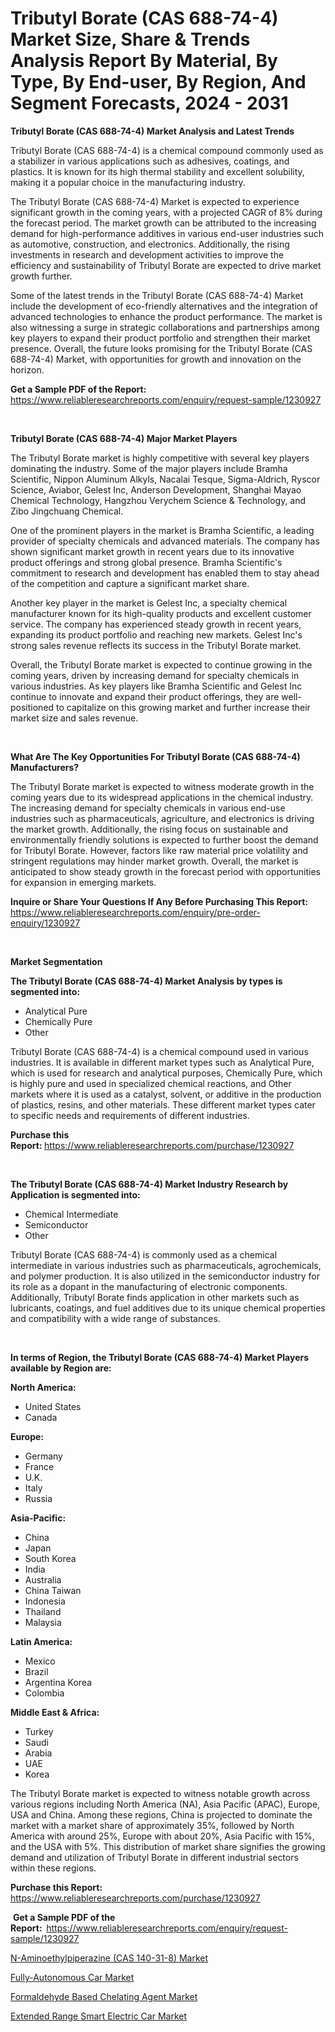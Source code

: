 <p><h1>Tributyl Borate (CAS 688-74-4) Market Size, Share & Trends Analysis Report By Material, By Type, By End-user, By Region, And Segment Forecasts, 2024 - 2031</h1></p><p><strong>Tributyl Borate (CAS 688-74-4) Market Analysis and Latest Trends</strong></p>
<p><p>Tributyl Borate (CAS 688-74-4) is a chemical compound commonly used as a stabilizer in various applications such as adhesives, coatings, and plastics. It is known for its high thermal stability and excellent solubility, making it a popular choice in the manufacturing industry.</p><p>The Tributyl Borate (CAS 688-74-4) Market is expected to experience significant growth in the coming years, with a projected CAGR of 8% during the forecast period. The market growth can be attributed to the increasing demand for high-performance additives in various end-user industries such as automotive, construction, and electronics. Additionally, the rising investments in research and development activities to improve the efficiency and sustainability of Tributyl Borate are expected to drive market growth further.</p><p>Some of the latest trends in the Tributyl Borate (CAS 688-74-4) Market include the development of eco-friendly alternatives and the integration of advanced technologies to enhance the product performance. The market is also witnessing a surge in strategic collaborations and partnerships among key players to expand their product portfolio and strengthen their market presence. Overall, the future looks promising for the Tributyl Borate (CAS 688-74-4) Market, with opportunities for growth and innovation on the horizon.</p></p>
<p><strong>Get a Sample PDF of the Report:&nbsp;</strong> <a href="https://www.reliableresearchreports.com/enquiry/request-sample/1230927">https://www.reliableresearchreports.com/enquiry/request-sample/1230927</a></p>
<p>&nbsp;</p>
<p><strong>Tributyl Borate (CAS 688-74-4) Major Market Players</strong></p>
<p><p>The Tributyl Borate market is highly competitive with several key players dominating the industry. Some of the major players include Bramha Scientific, Nippon Aluminum Alkyls, Nacalai Tesque, Sigma-Aldrich, Ryscor Science, Aviabor, Gelest Inc, Anderson Development, Shanghai Mayao Chemical Technology, Hangzhou Verychem Science & Technology, and Zibo Jingchuang Chemical.</p><p>One of the prominent players in the market is Bramha Scientific, a leading provider of specialty chemicals and advanced materials. The company has shown significant market growth in recent years due to its innovative product offerings and strong global presence. Bramha Scientific's commitment to research and development has enabled them to stay ahead of the competition and capture a significant market share.</p><p>Another key player in the market is Gelest Inc, a specialty chemical manufacturer known for its high-quality products and excellent customer service. The company has experienced steady growth in recent years, expanding its product portfolio and reaching new markets. Gelest Inc's strong sales revenue reflects its success in the Tributyl Borate market.</p><p>Overall, the Tributyl Borate market is expected to continue growing in the coming years, driven by increasing demand for specialty chemicals in various industries. As key players like Bramha Scientific and Gelest Inc continue to innovate and expand their product offerings, they are well-positioned to capitalize on this growing market and further increase their market size and sales revenue.</p></p>
<p>&nbsp;</p>
<p><strong>What Are The Key Opportunities For Tributyl Borate (CAS 688-74-4) Manufacturers?</strong></p>
<p><p>The Tributyl Borate market is expected to witness moderate growth in the coming years due to its widespread applications in the chemical industry. The increasing demand for specialty chemicals in various end-use industries such as pharmaceuticals, agriculture, and electronics is driving the market growth. Additionally, the rising focus on sustainable and environmentally friendly solutions is expected to further boost the demand for Tributyl Borate. However, factors like raw material price volatility and stringent regulations may hinder market growth. Overall, the market is anticipated to show steady growth in the forecast period with opportunities for expansion in emerging markets.</p></p>
<p><strong>Inquire or Share Your Questions If Any Before Purchasing This Report:</strong> <a href="https://www.reliableresearchreports.com/enquiry/pre-order-enquiry/1230927">https://www.reliableresearchreports.com/enquiry/pre-order-enquiry/1230927</a></p>
<p>&nbsp;</p>
<p><strong>Market Segmentation</strong></p>
<p><strong>The Tributyl Borate (CAS 688-74-4) Market Analysis by types is segmented into:</strong></p>
<p><ul><li>Analytical Pure</li><li>Chemically Pure</li><li>Other</li></ul></p>
<p><p>Tributyl Borate (CAS 688-74-4) is a chemical compound used in various industries. It is available in different market types such as Analytical Pure, which is used for research and analytical purposes, Chemically Pure, which is highly pure and used in specialized chemical reactions, and Other markets where it is used as a catalyst, solvent, or additive in the production of plastics, resins, and other materials. These different market types cater to specific needs and requirements of different industries.</p></p>
<p><strong>Purchase this Report:&nbsp;</strong><a href="https://www.reliableresearchreports.com/purchase/1230927">https://www.reliableresearchreports.com/purchase/1230927</a></p>
<p>&nbsp;</p>
<p><strong>The Tributyl Borate (CAS 688-74-4) Market Industry Research by Application is segmented into:</strong></p>
<p><ul><li>Chemical Intermediate</li><li>Semiconductor</li><li>Other</li></ul></p>
<p><p>Tributyl Borate (CAS 688-74-4) is commonly used as a chemical intermediate in various industries such as pharmaceuticals, agrochemicals, and polymer production. It is also utilized in the semiconductor industry for its role as a dopant in the manufacturing of electronic components. Additionally, Tributyl Borate finds application in other markets such as lubricants, coatings, and fuel additives due to its unique chemical properties and compatibility with a wide range of substances.</p></p>
<p>&nbsp;</p>
<p><strong>In terms of Region, the Tributyl Borate (CAS 688-74-4) Market Players available by Region are:</strong></p>
<p>
    <p> <strong> North America: </strong>
        <ul>
            <li>United States</li>
            <li>Canada</li>
        </ul>
        </p> 
    <p> <strong> Europe: </strong>
        <ul>
            <li>Germany</li>
            <li>France</li>
            <li>U.K.</li>
            <li>Italy</li>
            <li>Russia</li>
        </ul>
        </p> 
    <p> <strong> Asia-Pacific: </strong>
        <ul>
            <li>China</li>
            <li>Japan</li>
            <li>South Korea</li>
            <li>India</li>
            <li>Australia</li>
            <li>China Taiwan</li>
            <li>Indonesia</li>
            <li>Thailand</li>
            <li>Malaysia</li>
        </ul>
        </p> 
    <p> <strong> Latin America: </strong>
        <ul>
            <li>Mexico</li>
            <li>Brazil</li>
            <li>Argentina Korea</li>
            <li>Colombia</li>
        </ul>
        </p> 
    <p> <strong> Middle East & Africa: </strong>
        <ul>
            <li>Turkey</li>
            <li>Saudi</li>
            <li>Arabia</li>
            <li>UAE</li>
            <li>Korea</li>
        </ul>
    </p>
    </p>
<p><p>The Tributyl Borate market is expected to witness notable growth across various regions including North America (NA), Asia Pacific (APAC), Europe, USA and China. Among these regions, China is projected to dominate the market with a market share of approximately 35%, followed by North America with around 25%, Europe with about 20%, Asia Pacific with 15%, and the USA with 5%. This distribution of market share signifies the growing demand and utilization of Tributyl Borate in different industrial sectors within these regions.</p></p>
<p><strong>Purchase this Report: </strong><a href="https://www.reliableresearchreports.com/purchase/1230927">https://www.reliableresearchreports.com/purchase/1230927</a></p>
<p>&nbsp;<strong>Get a Sample PDF of the Report:&nbsp;&nbsp;</strong><a href="https://www.reliableresearchreports.com/enquiry/request-sample/1230927">https://www.reliableresearchreports.com/enquiry/request-sample/1230927</a></p>
<p><strong></strong></p>
<p><p><a href="https://github.com/brentleyjimmiealvaradoz4l1rea/Market-Research-Report-List-1/blob/main/n-aminoethylpiperazine-cas-140-31-8-market.md">N-Aminoethylpiperazine (CAS 140-31-8) Market</a></p><p><a href="https://issuu.com/reportprime-2/docs/fully-autonomous-car-market-size-2030.pptx">Fully-Autonomous Car Market</a></p><p><a href="https://github.com/eeaveuhhh/Market-Research-Report-List-1/blob/main/formaldehyde-based-chelating-agent-market.md">Formaldehyde Based Chelating Agent Market</a></p><p><a href="https://issuu.com/reportprime-2/docs/extended-range-smart-electric-car-market-size-2030">Extended Range Smart Electric Car Market</a></p></p>